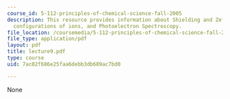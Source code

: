 ```yaml
---
course_id: 5-112-principles-of-chemical-science-fall-2005
description: This resource provides information about Shielding and Zeff, electron
  configurations of ions, and Photoelectron Spectroscopy.
file_location: /coursemedia/5-112-principles-of-chemical-science-fall-2005/7ac02f686e25faa6debb3db689ac7bd0_lecture9.pdf
file_type: application/pdf
layout: pdf
title: lecture9.pdf
type: course
uid: 7ac02f686e25faa6debb3db689ac7bd0

---
```

None